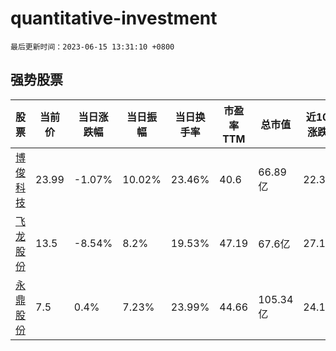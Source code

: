# quantitative-investment

`最后更新时间：2023-06-15 13:31:10 +0800`

## 强势股票

|股票|当前价|当日涨跌幅|当日振幅|当日换手率|市盈率TTM|总市值|近10日涨跌幅|
|----|----|----|----|----|----|----|----|
|[博俊科技](https://xueqiu.com/S/SZ300926)|23.99|-1.07%|10.02%|23.46%|40.6|66.89亿|22.34%|
|[飞龙股份](https://xueqiu.com/S/SZ002536)|13.5|-8.54%|8.2%|19.53%|47.19|67.6亿|27.12%|
|[永鼎股份](https://xueqiu.com/S/SH600105)|7.5|0.4%|7.23%|23.99%|44.66|105.34亿|24.17%|
